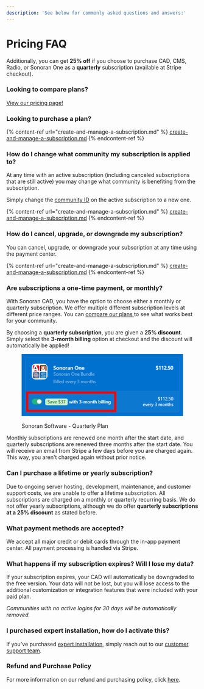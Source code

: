 ```yaml
---
description: 'See below for commonly asked questions and answers:'
---
```


# Pricing FAQ

Additionally, you can get **25% off** if you choose to purchase CAD, CMS, Radio, or Sonoran One as a **quarterly** subscription (available at Stripe checkout).

### Looking to compare plans?

[View our pricing page!](https://sonorancad.com/pricing)

### Looking to purchase a plan?

{% content-ref url="create-and-manage-a-subscription.md" %}
[create-and-manage-a-subscription.md](create-and-manage-a-subscription.md)
{% endcontent-ref %}

### How do I change what community my subscription is applied to?

At any time with an active subscription (including canceled subscriptions that are still active) you may change what community is benefiting from the subscription.

Simply change the [community ID](../../tutorials/getting-started/finding-your-community-id-and-authentication-code.md) on the active subscription to a new one.

{% content-ref url="create-and-manage-a-subscription.md" %}
[create-and-manage-a-subscription.md](create-and-manage-a-subscription.md)
{% endcontent-ref %}

### How do I cancel, upgrade, or downgrade my subscription?

You can cancel, upgrade, or downgrade your subscription at any time using the payment center.

{% content-ref url="create-and-manage-a-subscription.md" %}
[create-and-manage-a-subscription.md](create-and-manage-a-subscription.md)
{% endcontent-ref %}

### Are subscriptions a one-time payment, or monthly?

With Sonoran CAD, you have the option to choose either a monthly or quarterly subscription. We offer multiple different subscription levels at different price ranges. You can [compare our plans ](https://sonorancad.com/pricing)to see what works best for your community.

By choosing a **quarterly subscription**, you are given a **25% discount**. Simply select the **3-month billing** option at checkout and the discount will automatically be applied!

<figure><img src="../../.gitbook/assets/Sono_QuarterlyCrop.png" alt=""><figcaption><p>Sonoran Software - Quarterly Plan</p></figcaption></figure>

Monthly subscriptions are renewed one month after the start date, and quarterly subscriptions are renewed three months after the start date. You will receive an email from Stripe a few days before you are charged again. This way, you aren't charged again without prior notice.

### Can I purchase a lifetime or yearly subscription?

Due to ongoing server hosting, development, maintenance, and customer support costs, we are unable to offer a lifetime subscription. All subscriptions are charged on a monthly or quarterly recurring basis. We do not offer yearly subscriptions, although we do offer **quarterly subscriptions at a 25% discount** as stated before.

### What payment methods are accepted?

We accept all major credit or debit cards through the in-app payment center. All payment processing is handled via Stripe.

### What happens if my subscription expires? Will I lose my data?

If your subscription expires, your CAD will automatically be downgraded to the free version. Your data will not be lost, but you will lose access to the additional customization or integration features that were included with your paid plan.

_Communities with no active logins for 30 days will be automatically removed._

### I purchased expert installation, how do I activate this?

If you've purchased [expert installation](broken-reference), simply reach out to our [customer support team](https://support.sonoransoftware.com).

### Refund and Purchase Policy

For more information on our refund and purchasing policy, click [here](../../other/policy/refund-and-purchase-policy.md).
